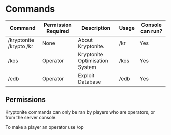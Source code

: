 # Commands

| Command                 | Permission Required | Description                    | Usage | Console can run? |
|-------------------------|---------------------|--------------------------------|-------|------------------|
| /kryptonite /krypto /kr | None                | About Kryptonite.              | /kr   | Yes              |
| /kos                    | Operator            | Kryptonite Optimisation System | /kos  | Yes              |
| /edb                    | Operator            | Exploit Database               | /edb  | Yes              |

## Permissions
Kryptonite commands can only be ran by players who are operators, or from the server console.

To make a player an operator use /op <player>